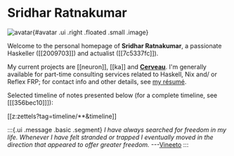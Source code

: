# Sridhar Ratnakumar

![avatar](static/favicon.jpeg){#avatar .ui .right .floated .small .image}

Welcome to the personal homepage of **Sridhar Ratnakumar**, a passionate Haskeller ([[2009703]]) and actualist ([[7c5337fc]]). 

My current projects are [[neuron]], [[ka]] and [**Cerveau**](https://www.cerveau.app/). I'm generally available for part-time consulting services related to Haskell, Nix and/ or Reflex FRP; for contact info and other details, see [my résumé](./static/resume.pdf).

Selected timeline of notes presented below (for a complete timeline, see [[[356bec10]]]):

[[z:zettels?tag=timeline/**&timeline]]

:::{.ui .message .basic .segment}
*I have always searched for freedom in my life. Whenever I have felt stranded or trapped I eventually moved in the direction that appeared to offer greater freedom.* ---[Vineeto](http://actualfreedom.com.au/actualism/vineeto/vineeto.htm)
:::